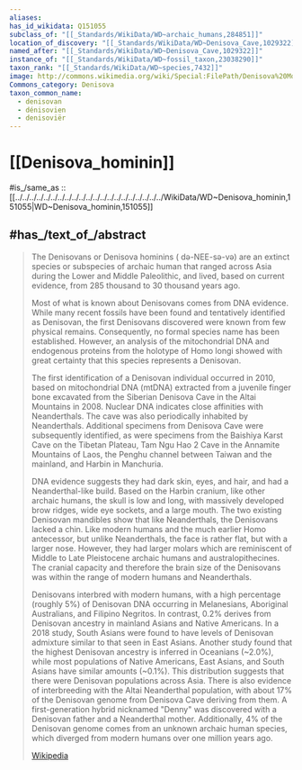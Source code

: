 ```yaml
---
aliases:
has_id_wikidata: Q151055
subclass_of: "[[_Standards/WikiData/WD~archaic_humans,284851]]"
location_of_discovery: "[[_Standards/WikiData/WD~Denisova_Cave,1029322]]"
named_after: "[[_Standards/WikiData/WD~Denisova_Cave,1029322]]"
instance_of: "[[_Standards/WikiData/WD~fossil_taxon,23038290]]"
taxon_rank: "[[_Standards/WikiData/WD~species,7432]]"
image: http://commons.wikimedia.org/wiki/Special:FilePath/Denisova%20Molar.jpg
Commons_category: Denisova
taxon_common_name:
  - denisovan
  - dénisovien
  - denisoviër
---
```


# [[Denisova_hominin]] 

#is_/same_as :: [[../../../../../../../../../../../../../../../../../../../../../WikiData/WD~Denisova_hominin,151055|WD~Denisova_hominin,151055]] 

## #has_/text_of_/abstract 

> The Denisovans or Denisova hominins ( də-NEE-sə-və) are an extinct species or subspecies of archaic human that ranged across Asia during the Lower and Middle Paleolithic, and lived, based on current evidence, from 285 thousand to 30 thousand years ago.
>
> Most of what is known about Denisovans comes from DNA evidence. While many recent fossils have been found and tentatively identified as Denisovan, the first Denisovans discovered were known from few physical remains. Consequently, no formal species name has been established. However, an analysis of the mitochondrial DNA and endogenous proteins from the holotype of Homo longi showed with great certainty that this species represents a Denisovan.
>
> The first identification of a Denisovan individual occurred in 2010, based on mitochondrial DNA (mtDNA) extracted from a juvenile finger bone excavated from the Siberian Denisova Cave in the Altai Mountains in 2008. Nuclear DNA indicates close affinities with Neanderthals. The cave was also periodically inhabited by Neanderthals. Additional specimens from Denisova Cave were subsequently identified, as were specimens from the Baishiya Karst Cave on the Tibetan Plateau, Tam Ngu Hao 2 Cave in the Annamite Mountains of Laos, the Penghu channel between Taiwan and the mainland, and Harbin in Manchuria. 
>
> DNA evidence suggests they had dark skin, eyes, and hair, and had a Neanderthal-like build. Based on the Harbin cranium, like other archaic humans, the skull is low and long, with massively developed brow ridges, wide eye sockets, and a large mouth. The two existing Denisovan mandibles show that like Neanderthals, the Denisovans lacked a chin. Like modern humans and the much earlier Homo antecessor, but unlike Neanderthals, the face is rather flat, but with a larger nose. However, they had larger molars which are reminiscent of Middle to Late Pleistocene archaic humans and australopithecines. The cranial capacity and therefore the brain size of the Denisovans was within the range of modern humans and Neanderthals.
>
> Denisovans interbred with modern humans, with a high percentage (roughly 5%) of Denisovan DNA occurring in Melanesians, Aboriginal Australians, and Filipino Negritos. In contrast, 0.2% derives from Denisovan ancestry in mainland Asians and Native Americans. In a 2018 study, South Asians were found to have levels of Denisovan admixture similar to that seen in East Asians. Another study found that the highest Denisovan ancestry is inferred in Oceanians (~2.0%), while most populations of Native Americans, East Asians, and South Asians have similar amounts (~0.1%). This distribution suggests that there were Denisovan populations across Asia. There is also evidence of interbreeding with the Altai Neanderthal population, with about 17% of the Denisovan genome from Denisova Cave deriving from them. A first-generation hybrid nicknamed "Denny" was discovered with a Denisovan father and a Neanderthal mother. Additionally, 4% of the Denisovan genome comes from an unknown archaic human species, which diverged from modern humans over one million years ago.
>
> [Wikipedia](https://en.wikipedia.org/wiki/Denisovan) 

